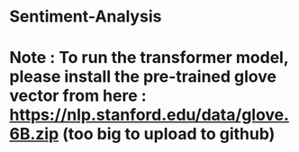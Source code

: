 # Sentiment-Analysis

# Note : To run the transformer model, please install the pre-trained glove vector from here : https://nlp.stanford.edu/data/glove.6B.zip (too big to upload to github)
